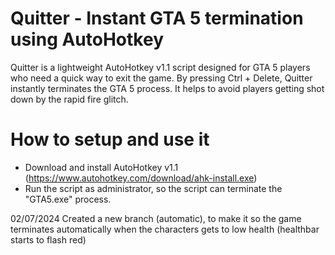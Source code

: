 # Quitter - Instant GTA 5 termination using AutoHotkey
Quitter is a lightweight AutoHotkey v1.1 script designed for GTA 5 players who need a quick way to exit the game. 
By pressing Ctrl + Delete, Quitter instantly terminates the GTA 5 process.
It helps to avoid players getting shot down by the rapid fire glitch.

# How to setup and use it
- Download and install AutoHotkey v1.1 (https://www.autohotkey.com/download/ahk-install.exe)
- Run the script as administrator, so the script can terminate the "GTA5.exe" process.

02/07/2024
Created a new branch (automatic), to make it so the game terminates automatically when the characters gets to low health (healthbar starts to flash red)






